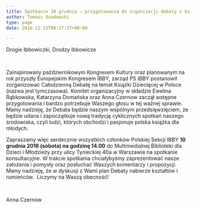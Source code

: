 ```yaml
---
title: Spotkanie 10 grudnia – przygotowania do organizacji debaty o książce dziecięcej
author: Tomasz Osadowski
type: page
date: 2016-11-13T08:17:27+00:00

---
```

Drogie Ibbowiczki, Drodzy Ibbowicze

&nbsp;

Zainspirowany październikowym Kongresem Kultury oraz planowanym na rok przyszły Europejskim Kongresem IBBY, zarząd PS IBBY postanowił zorganizować Całodzienną Debatę na temat Książki Dziecięcej w Polsce (nazwa jest tymczasowa). Komitet organizacyjny w składzie Ewelina Rąbkowska, Katarzyna Domańska oraz Anna Czernow zaczął wstępne przygotowania i bardzo potrzebuje Waszego głosu w tej ważnej sprawie. Mamy nadzieję, że Debata będzie naszym wspólnym przedsięwzięciem, że będzie udana i zapoczątkuje nową tradycję cyklicznych spotkań naszego środowiska, czyli ludzi, których obchodzi i pasjonuje polska książka dla młodych.

Zapraszamy więc serdecznie wszystkich członków Polskiej Sekcji IBBY **10 grudnia 2016 (sobota) na godzinę 14.00** do Multimedialnej Biblioteki dla Dzieci i Młodzieży przy ulicy Tynieckiej 40a w Warszawie na spotkanie konsultacyjne. W trakcie spotkania chciałybyśmy zaprezentować nasze założenia i pomysły oraz posłuchać Waszych komentarzy i propozycji. Mamy nadzieję, że w dyskusji z Wami plan Debaty nabierze kształtów i rumieńców.  Liczymy na Waszą obecność!

&nbsp;

Anna Czernow